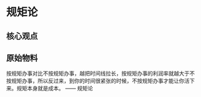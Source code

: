 # 规矩论

## 核心观点





## 原始物料

按规矩办事对比不按规矩办事，越把时间线拉长，按规矩办事的利润率就越大于不按规矩办事，所以反过来，到你的时间很紧张的时候，不按规矩办事才能让你活下来。规矩本身就是成本。
——
规矩论